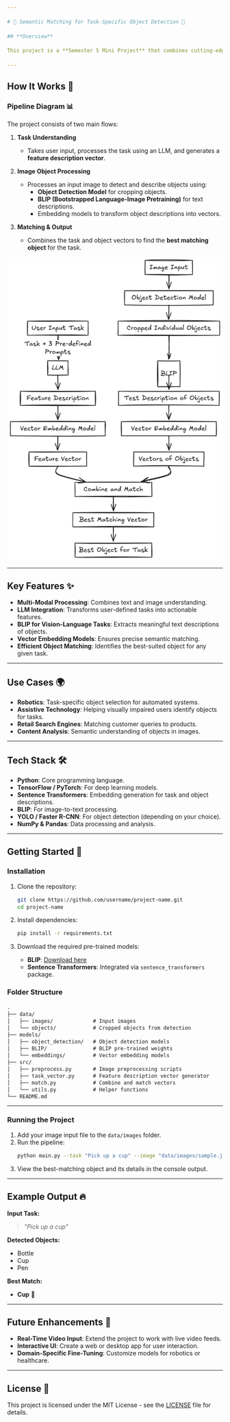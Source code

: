 ```yaml
---

# 🧠 Semantic Matching for Task-Specific Object Detection 🚀

## **Overview**

This project is a **Semester 5 Mini Project** that combines cutting-edge techniques in **Natural Language Processing (NLP)** and **Computer Vision** to identify and select the best object for a user-defined task. It integrates models like **BLIP**, **LLM** (Large Language Models), and **Vector Embedding Models** to provide an end-to-end intelligent system.

---
```


## **How It Works** 🌟

### **Pipeline Diagram** 📊

The project consists of two main flows:

1. **Task Understanding**
   - Takes user input, processes the task using an LLM, and generates a **feature description vector**.
   
2. **Image Object Processing**
   - Processes an input image to detect and describe objects using:
     - **Object Detection Model** for cropping objects.
     - **BLIP (Bootstrapped Language-Image Pretraining)** for text descriptions.
     - Embedding models to transform object descriptions into vectors.
     
3. **Matching & Output**
   - Combines the task and object vectors to find the **best matching object** for the task.

![Pipeline Diagram](miniP.png)

---

## **Key Features** ✨

- **Multi-Modal Processing**: Combines text and image understanding.
- **LLM Integration**: Transforms user-defined tasks into actionable features.
- **BLIP for Vision-Language Tasks**: Extracts meaningful text descriptions of objects.
- **Vector Embedding Models**: Ensures precise semantic matching.
- **Efficient Object Matching**: Identifies the best-suited object for any given task.

---

## **Use Cases** 🌍

- **Robotics**: Task-specific object selection for automated systems.
- **Assistive Technology**: Helping visually impaired users identify objects for tasks.
- **Retail Search Engines**: Matching customer queries to products.
- **Content Analysis**: Semantic understanding of objects in images.

---

## **Tech Stack** 🛠️

- **Python**: Core programming language.
- **TensorFlow / PyTorch**: For deep learning models.
- **Sentence Transformers**: Embedding generation for task and object descriptions.
- **BLIP**: For image-to-text processing.
- **YOLO / Faster R-CNN**: For object detection (depending on your choice).
- **NumPy & Pandas**: Data processing and analysis.

---

## **Getting Started** 🚀

### **Installation**

1. Clone the repository:
   ```bash
   git clone https://github.com/username/project-name.git
   cd project-name
   ```

2. Install dependencies:
   ```bash
   pip install -r requirements.txt
   ```

3. Download the required pre-trained models:
   - **BLIP**: [Download here](https://github.com/salesforce/BLIP)
   - **Sentence Transformers**: Integrated via `sentence_transformers` package.

### **Folder Structure**

```plaintext
.
├── data/
│   ├── images/             # Input images
│   └── objects/            # Cropped objects from detection
├── models/
│   ├── object_detection/   # Object detection models
│   ├── BLIP/               # BLIP pre-trained weights
│   └── embeddings/         # Vector embedding models
├── src/
│   ├── preprocess.py       # Image preprocessing scripts
│   ├── task_vector.py      # Feature description vector generator
│   ├── match.py            # Combine and match vectors
│   └── utils.py            # Helper functions
└── README.md
```

---

### **Running the Project**

1. Add your image input file to the `data/images` folder.
2. Run the pipeline:
   ```bash
   python main.py --task "Pick up a cup" --image "data/images/sample.jpg"
   ```
3. View the best-matching object and its details in the console output.

---

## **Example Output** 🔥

**Input Task:**  
> _"Pick up a cup"_

**Detected Objects:**  
- Bottle  
- Cup  
- Pen  

**Best Match:**  
- **Cup** 🥤

---

## **Future Enhancements** 🚀

- **Real-Time Video Input**: Extend the project to work with live video feeds.
- **Interactive UI**: Create a web or desktop app for user interaction.
- **Domain-Specific Fine-Tuning**: Customize models for robotics or healthcare.

---

## **License** 📜

This project is licensed under the MIT License - see the [LICENSE](LICENSE) file for details.
